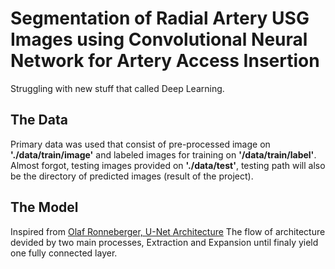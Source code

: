 # Segmentation of Radial Artery USG Images using Convolutional Neural Network for Artery Access Insertion
Struggling with new stuff that called Deep Learning.

## The Data

Primary data was used that consist of pre-processed image on **'./data/train/image'** and labeled images for training on **'/data/train/label'**.
Almost forgot, testing images provided on **'./data/test'**, testing path will also be the directory of predicted images (result of the project).

## The Model

Inspired from [Olaf Ronneberger, U-Net Architecture](https://lmb.informatik.uni-freiburg.de/people/ronneber/u-net/)
The flow of architecture devided by two main processes, Extraction and Expansion until finaly yield one fully connected layer.
